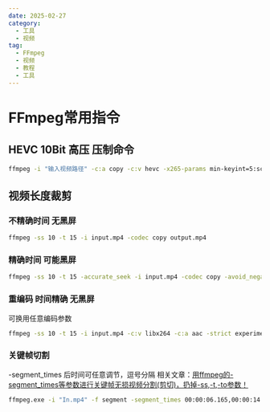 ```yaml
---
date: 2025-02-27
category:
  - 工具
  - 视频
tag:
  - FFmpeg
  - 视频
  - 教程
  - 工具
---
```


# FFmpeg常用指令

## HEVC 10Bit 高压 压制命令

``` bash
ffmpeg -i "输入视频路径" -c:a copy -c:v hevc -x265-params min-keyint=5:scenecut=50:open-gop=0:rc-lookahead=60:lookahead-slices=0:me=hex:subme=2:merange=57:ref=3:max-merge=3:no-strong-intra-smoothing=1:no-sao=1:selective-sao=0:deblock=-3,-3:ctu=32:rdoq-level=2:psy-rdoq=1.0:crf=23:rskip=2 -preset medium -pix_fmt yuv420p10le "输出视频路径"
```

## 视频长度裁剪

### 不精确时间 无黑屏

``` bash
ffmpeg -ss 10 -t 15 -i input.mp4 -codec copy output.mp4
```

### 精确时间 可能黑屏

``` bash
ffmpeg -ss 10 -t 15 -accurate_seek -i input.mp4 -codec copy -avoid_negative_ts 1 output.mp4
```

### 重编码 时间精确 无黑屏

可换用任意编码参数

``` bash
ffmpeg -ss 10 -t 15 -i input.mp4 -c:v libx264 -c:a aac -strict experimental -b:a 256k output.mp4
```

### 关键帧切割

-segment_times 后时间可任意调节，逗号分隔
相关文章：[用ffmpeg的-segment_times等参数进行关键帧无损视频分割(剪切)，扔掉-ss,-t,-to参数！](https://bbs.kafan.cn/thread-2210091-1-1.html)

``` bash
ffmpeg.exe -i "In.mp4" -f segment -segment_times 00:00:06.165,00:00:14.293 -c copy -map 0 "Out_%%02d.mp4"
```